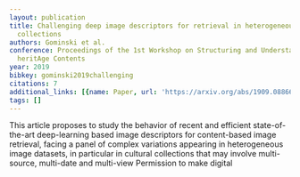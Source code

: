 ```yaml
---
layout: publication
title: Challenging deep image descriptors for retrieval in heterogeneous iconographic
  collections
authors: Gominski et al.
conference: Proceedings of the 1st Workshop on Structuring and Understanding of Multimedia
  heritAge Contents
year: 2019
bibkey: gominski2019challenging
citations: 7
additional_links: [{name: Paper, url: 'https://arxiv.org/abs/1909.08866'}]
tags: []
---
```

This article proposes to study the behavior of recent and efficient
state-of-the-art deep-learning based image descriptors for content-based image
retrieval, facing a panel of complex variations appearing in heterogeneous
image datasets, in particular in cultural collections that may involve
multi-source, multi-date and multi-view Permission to make digital